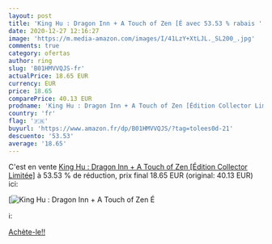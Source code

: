 ```yaml
---
layout: post
title: 'King Hu : Dragon Inn + A Touch of Zen [É avec 53.53 % rabais '
date: 2020-12-27 12:16:27
image: 'https://m.media-amazon.com/images/I/41LzY+XtLJL._SL200_.jpg'
comments: true
category: ofertas
author: ring
slug: 'B01HMVVQJS-fr'
actualPrice: 18.65 EUR
currency: EUR
price: 18.65
comparePrice: 40.13 EUR
prodname: 'King Hu : Dragon Inn + A Touch of Zen [Édition Collector Limitée]'
country: 'fr'
flag: '🇫🇷'
buyurl: 'https://www.amazon.fr/dp/B01HMVVQJS/?tag=tolees0d-21'
descuento: '53.53'
average: '18.65'
---
```


C'est en vente [King Hu : Dragon Inn + A Touch of Zen [Édition Collector Limitée]](https://www.amazon.fr/dp/B01HMVVQJS/?tag=tolees0d-21)  à  53.53 % de réduction, prix final  18.65 EUR (original: 40.13 EUR) ici:

[![King Hu : Dragon Inn + A Touch of Zen [É](https://m.media-amazon.com/images/I/41LzY+XtLJL._SL200_.jpg)](https://www.amazon.fr/dp/B01HMVVQJS/?tag=tolees0d-21)

ℹ️:


[Achète-le!!](https://www.amazon.fr/dp/B01HMVVQJS/?tag=tolees0d-21)
